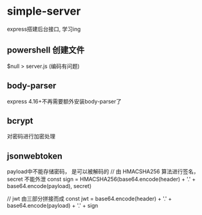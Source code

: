 # simple-server
express搭建后台接口, 学习ing



## powershell 创建文件

$null > server.js   (编码有问题)

## body-parser

express 4.16+不再需要额外安装body-parser了

## bcrypt

对密码进行加密处理

## jsonwebtoken

payload中不能存储密码， 是可以被解码的
// 由 HMACSHA256 算法进行签名，secret 不能外泄
const sign = HMACSHA256(base64.encode(header) + '.' + base64.encode(payload), secret)


// jwt 由三部分拼接而成
const jwt = base64.encode(header) + '.' + base64.encode(payload) + '.' + sign
